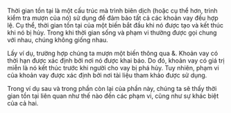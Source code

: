 Thời gian tồn tại là một cấu trúc mà trình biên dịch (hoặc cụ thể hơn, trình kiểm tra mượn của nó) sử dụng để đảm bảo tất cả các khoản vay đều hợp lệ. Cụ thể, thời gian tồn tại của một biến bắt đầu khi nó được tạo và kết thúc khi nó bị hủy. Trong khi thời gian sống và phạm vi thường được gọi chung với nhau, chúng không giống nhau.

Lấy ví dụ, trường hợp chúng ta mượn một biến thông qua &. Khoản vay có thời hạn được xác định bởi nơi nó được khai báo. Do đó, khoản vay có giá trị miễn là nó kết thúc trước khi người cho vay bị phá hủy. Tuy nhiên, phạm vi của khoản vay được xác định bởi nơi tài liệu tham khảo được sử dụng.

Trong ví dụ sau và trong phần còn lại của phần này, chúng ta sẽ thấy thời gian tồn tại liên quan như thế nào đến các phạm vi, cũng như sự khác biệt của cả hai.



